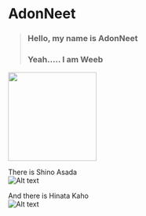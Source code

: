 # AdonNeet 

> ### Hello, my name is AdonNeet  
> ### Yeah..... I am Weeb  


[<img src="https://github-readme-stats-eight-theta.vercel.app/api?username=AdonNeet&show_icons=true&theme=tokyonight&include_all_commits=true&count_private=true" height="180"/>](https://github-readme-stats-eight-theta.vercel.app/api?username=AdonNeet&show_icons=true&theme=tokyonight&include_all_commits=true&count_private=true)  

<!--[<img src="https://github-readme-stats-eight-theta.vercel.app/api/top-langs/?username=AdonNeet&layout=compact&langs_count=8&theme=tokyonight" height="180"/>]([image2.png](https://github-readme-stats-eight-theta.vercel.app/api/top-langs/?username=AdonNeet&layout=compact&langs_count=8&theme=tokyonight)) -->
  
  
  
There is Shino Asada  
![Alt text](https://media.discordapp.net/attachments/736546127075213392/1052531677265670214/Sinon_85speed_640x360.gif "Shino Asada")

And there is Hinata Kaho  
![Alt text](https://cdn.discordapp.com/attachments/736546127075213392/1052519488819581040/HinataKaho_75speed.gif "Hinata Kaho")

